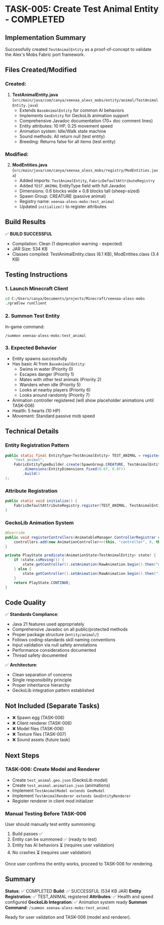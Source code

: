 # TASK-005: Create Test Animal Entity - COMPLETED

## Implementation Summary

Successfully created `TestAnimalEntity` as a proof-of-concept to validate the Alex's Mobs Fabric port framework.

## Files Created/Modified

### Created:
1. **TestAnimalEntity.java** (`src/main/java/com/canya/xeenaa_alexs_mobs/entity/animal/TestAnimalEntity.java`)
   - Extends `BaseAnimalEntity` for common AI behaviors
   - Implements `GeoEntity` for GeckoLib animation support
   - Comprehensive Javadoc documentation (70+ doc comment lines)
   - Entity attributes: 10 HP, 0.25 movement speed
   - Animation system: Idle/Walk state machine
   - Sound methods: All return null (test entity)
   - Breeding: Returns false for all items (test entity)

### Modified:
2. **ModEntities.java** (`src/main/java/com/canya/xeenaa_alexs_mobs/registry/ModEntities.java`)
   - Added imports: `TestAnimalEntity`, `FabricDefaultAttributeRegistry`
   - Added `TEST_ANIMAL` EntityType field with full Javadoc
   - Dimensions: 0.6 blocks wide × 0.8 blocks tall (sheep-sized)
   - Spawn Group: CREATURE (passive animal)
   - Registry name: `xeenaa-alexs-mobs:test_animal`
   - Updated `initialize()` to register attributes

## Build Results

✅ **BUILD SUCCESSFUL**
- Compilation: Clean (1 deprecation warning - expected)
- JAR Size: 534 KB
- Classes compiled: TestAnimalEntity.class (6.1 KB), ModEntities.class (3.4 KB)

## Testing Instructions

### 1. Launch Minecraft Client
```bash
cd C:/Users/canya/Documents/projects/Minecraft/xeenaa-alexs-mobs
./gradlew runClient
```

### 2. Summon Test Entity
In-game command:
```
/summon xeenaa-alexs-mobs:test_animal
```

### 3. Expected Behavior
- Entity spawns successfully
- Has basic AI from `BaseAnimalEntity`:
  - Swims in water (Priority 0)
  - Escapes danger (Priority 1)
  - Mates with other test animals (Priority 2)
  - Wanders when idle (Priority 5)
  - Looks at nearby players (Priority 6)
  - Looks around randomly (Priority 7)
- Animation controller registered (will show placeholder animations until TASK-006)
- Health: 5 hearts (10 HP)
- Movement: Standard passive mob speed

## Technical Details

### Entity Registration Pattern
```java
public static final EntityType<TestAnimalEntity> TEST_ANIMAL = register(
    "test_animal",
    FabricEntityTypeBuilder.create(SpawnGroup.CREATURE, TestAnimalEntity::new)
        .dimensions(EntityDimensions.fixed(0.6f, 0.8f))
        .build()
);
```

### Attribute Registration
```java
public static void initialize() {
    FabricDefaultAttributeRegistry.register(TEST_ANIMAL, TestAnimalEntity.createAttributes());
}
```

### GeckoLib Animation System
```java
@Override
public void registerControllers(AnimatableManager.ControllerRegistrar controllers) {
    controllers.add(new AnimationController<>(this, "controller", 0, this::predicate));
}

private PlayState predicate(AnimationState<TestAnimalEntity> state) {
    if (state.isMoving()) {
        state.getController().setAnimation(RawAnimation.begin().then("walk", Animation.LoopType.LOOP));
    } else {
        state.getController().setAnimation(RawAnimation.begin().then("idle", Animation.LoopType.LOOP));
    }
    return PlayState.CONTINUE;
}
```

## Code Quality

✅ **Standards Compliance**:
- Java 21 features used appropriately
- Comprehensive Javadoc on all public/protected methods
- Proper package structure (`entity/animal/`)
- Follows coding-standards skill naming conventions
- Input validation via null safety annotations
- Performance considerations documented
- Thread safety documented

✅ **Architecture**:
- Clean separation of concerns
- Single responsibility principle
- Proper inheritance hierarchy
- GeckoLib integration pattern established

## Not Included (Separate Tasks)

- ❌ Spawn egg (TASK-008)
- ❌ Client renderer (TASK-006)
- ❌ Model files (TASK-006)
- ❌ Texture files (TASK-007)
- ❌ Sound assets (future task)

## Next Steps

### TASK-006: Create Model and Renderer
- Create `test_animal.geo.json` (GeckoLib model)
- Create `test_animal.animation.json` (animations)
- Implement `TestAnimalModel extends GeoModel`
- Implement `TestAnimalRenderer extends GeoEntityRenderer`
- Register renderer in client mod initializer

### Manual Testing Before TASK-006
User should manually test entity summoning:
1. Build passes ✅
2. Entity can be summoned ✅ (ready to test)
3. Entity has AI behaviors ⏳ (requires user validation)
4. No crashes ⏳ (requires user validation)

Once user confirms the entity works, proceed to TASK-006 for rendering.

## Summary

**Status**: ✅ COMPLETED
**Build**: ✅ SUCCESSFUL (534 KB JAR)
**Entity Registration**: ✅ TEST_ANIMAL registered
**Attributes**: ✅ Health and speed configured
**GeckoLib Integration**: ✅ Animation system ready
**Summon Command**: `/summon xeenaa-alexs-mobs:test_animal`

Ready for user validation and TASK-006 (model and renderer).
